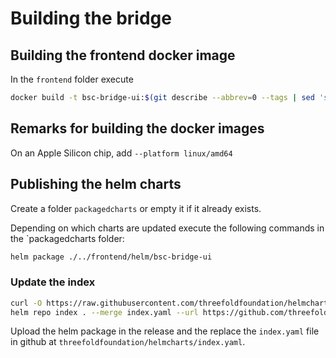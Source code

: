 # Building the bridge

## Building the frontend docker image

In the `frontend` folder execute

```sh
docker build -t bsc-bridge-ui:$(git describe --abbrev=0 --tags | sed 's/^v//') . --no-cache
```

## Remarks for building the docker images

On an Apple Silicon chip, add `--platform linux/amd64`

## Publishing the helm charts

Create a folder `packagedcharts` or empty it if it already exists.

Depending on which charts are updated execute the following commands in the `packagedcharts folder:

```sh
helm package ./../frontend/helm/bsc-bridge-ui
```

### Update the index

```sh
curl -O https://raw.githubusercontent.com/threefoldfoundation/helmcharts/main/index.yaml
helm repo index . --merge index.yaml --url https://github.com/threefoldfoundation/tft/releases/download/$(git describe --abbrev=0 --tags)
```

Upload the helm package in the release and the replace the `index.yaml` file in github at `threefoldfoundation/helmcharts/index.yaml`.
